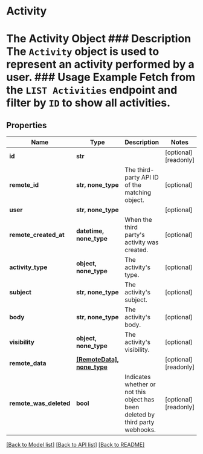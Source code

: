 # Activity

# The Activity Object ### Description The `Activity` object is used to represent an activity performed by a user. ### Usage Example Fetch from the `LIST Activities` endpoint and filter by `ID` to show all activities.

## Properties
Name | Type | Description | Notes
------------ | ------------- | ------------- | -------------
**id** | **str** |  | [optional] [readonly] 
**remote_id** | **str, none_type** | The third-party API ID of the matching object. | [optional] 
**user** | **str, none_type** |  | [optional] 
**remote_created_at** | **datetime, none_type** | When the third party&#39;s activity was created. | [optional] 
**activity_type** | **object, none_type** | The activity&#39;s type. | [optional] 
**subject** | **str, none_type** | The activity&#39;s subject. | [optional] 
**body** | **str, none_type** | The activity&#39;s body. | [optional] 
**visibility** | **object, none_type** | The activity&#39;s visibility. | [optional] 
**remote_data** | [**[RemoteData], none_type**](RemoteData.md) |  | [optional] [readonly] 
**remote_was_deleted** | **bool** | Indicates whether or not this object has been deleted by third party webhooks. | [optional] [readonly] 

[[Back to Model list]](../README.md#documentation-for-models) [[Back to API list]](../README.md#documentation-for-api-endpoints) [[Back to README]](../README.md)


